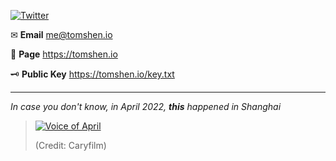 [![Twitter](https://img.shields.io/twitter/url/https/twitter.com/t0mshen.svg?style=social&label=Follow%20%40t0mshen)](https://twitter.com/t0mshen)

✉ **Email** me@tomshen.io

📝 **Page** https://tomshen.io

🗝 **Public Key** https://tomshen.io/key.txt

--------

*In case you don't know, in April 2022, **this** happened in Shanghai*

> [![Voice of April](https://img.youtube.com/vi/38_thLXNHY8/default.jpg)](https://youtu.be/38_thLXNHY8)
> 
> (Credit: Caryfilm)
